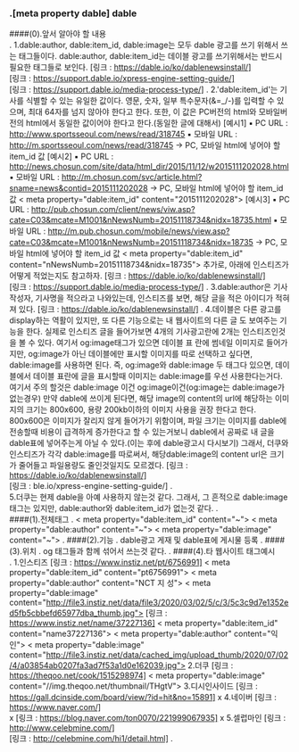 ### .[meta property dable] dable

####(0).앞서 알아야 할 내용  
.
    1.dable:author, dable:item_id, dable:image는 모두 dable 광고를 쓰기 위해서 쓰는 태그들이다. dable:author, dable:item_id는 데이블 광고를 쓰기위해서는
        반드시 필요한 태그들로 보인다.
        [링크 : https://dable.io/ko/dablenewsinstall/]   
        [링크 : https://support.dable.io/xpress-engine-setting-guide/]   
        [링크 : https://support.dable.io/media-process-type/]
.
    2.'dable:item_id'는 기사를 식별할 수 있는 유일한 값이다. 영문, 숫자, 일부 특수문자(&=_/-)를 입력할 수 있으며, 최대 64자를 넘지 않아야 한다고 한다.
        또한, 이 값은 PC버전의 html와 모바일버전의 html에서 동일한 값이어야 한다고 한다.(동일한 글에 대해서)
        [예시1]
        ▪ PC URL : http://www.sportsseoul.com/news/read/318745
        ▪ 모바일 URL : http://m.sportsseoul.com/news/read/318745
        -> PC, 모바일 html에 넣어야 할 item_id 값
            <meta property="dable:item_id" content="318745">
        [예시2]
        ▪ PC URL : http://news.chosun.com/site/data/html_dir/2015/11/12/w2015111202028.html
        ▪ 모바일 URL : http://m.chosun.com/svc/article.html?sname=news&contid=2015111202028
        -> PC, 모바일 html에 넣어야 할 item_id 값
            < meta property="dable:item_id" content="2015111202028">
        [예시3]
        ▪ PC URL : http://pub.chosun.com/client/news/viw.asp?cate=C03&mcate=M1001&nNewsNumb=20151118734&nidx=18735.html
        ▪ 모바일 URL : http://m.pub.chosun.com/mobile/news/view.asp?cate=C03&mcate=M1001&nNewsNumb=20151118734&nidx=18735
        -> PC, 모바일 html에 넣어야 할 item_id 값
            < meta property="dable:item_id" content="nNewsNumb=20151118734&nidx=18735">
        추가로, 아래에 인스티즈가 어떻게 적었는지도 참고하자.
        [링크 : https://dable.io/ko/dablenewsinstall/]   
        [링크 : https://support.dable.io/media-process-type/]
.
    3.dable:author은 기사 작성자, 기사명을 적으라고 나와있는데, 인스티즈를 보면, 해당 글을 적은 아이디가 적혀져 있다.
        [링크 : https://dable.io/ko/dablenewsinstall/]
.
    4.데이블은 다른 광고를 display하는 역활이 있지만, 또 다른 기능으로는 내 웹사이트의 다른 글 도 보여주는 기능을 한다. 실제로 인스티즈 글을 들어가보면
        4개의 기사광고란에 2개는 인스티즈인것을 볼 수 있다. 여기서 og:image태그가 있으면 데이블 표 란에 썸네일 이미지로 들어가지만, og:image가 아닌 데이블에만 표시할 이미지를 따로 선택하고 싶다면,
        dable:image를 사용하면 된다. 즉, og:image와 dable:image 두 태그다 있으면, 데이블에서 데이블 표란에 글을 표시할때 이미지는 dable:image를 우선 사용한다는거다. 여기서 주의 할것은 
        dable:image 이건 og:image이건(og:image는 dable:image가 없는경우) 만약 dable에 쓰이게 된다면, 해당 image의 content의 url에 해당하는 이미지의 크기는 800x600, 용량 200kb이하의 이미지 사용을 권장 한다고 한다.
        800x600은 이미지가 잘리지 않게 들어가기 위함이며, 파일 크기는 이미지를 dable에 전송할때 비용이 급격하게 증가한다고 할 수 있는거보니 dable에서 공짜로 내 글을 dable표에 넣어주는게 아닐 수 있다.(이는 후에 dable광고시 다시보기)
        그래서, 더쿠와 인스티즈가 각각 dable:image를 따로써서, 해당dable:image의 content url은 크기가 줄어들고 파일용량도 줄인것일지도 모르겠다.
        [링크 : https://dable.io/ko/dablenewsinstall/]   
        [링크 : ble.io/xpress-engine-setting-guide/]
.    
    5.더쿠는 현제 dable을 아예 사용하지 않는것 같다. 그래서, 그 흔적으로 dable:image태그는 있지만, dable:author와 dable:item_id가
        없는것 같다.
.        
####(1).전체태그
.
    < meta property="dable:item_id" content="~">
    < meta property="dable:author" content="~">
    < meta property="dable:image" content="~">
.
####(2).기능
.
    dable광고 게재 및 dable표에 게시물 등록
.
####(3).위치
.
    og 태그들과 함께 섞어서 쓰는것 같다.
.
####(4).타 웹사이트 태그예시   
. 
        1.인스티즈
            [링크 : https://www.instiz.net/pt/6756991]
                < meta property="dable:item_id" content="pt6756991">
                < meta property="dable:author" content="NCT 지 성">
                < meta property="dable:image" content="http://file3.instiz.net/data/file3/2020/03/02/5/c/3/5c3c9d7e1352ed5fb5cbbefd65977dba_thumb.jpg">
            [링크 : https://www.instiz.net/name/37227136]
                < meta property="dable:item_id" content="name37227136">
                < meta property="dable:author" content="익인">
                < meta property="dable:image" content="http://file3.instiz.net/data/cached_img/upload_thumb/2020/07/02/4/a03854ab0207fa3ad7f53a1d0e162039.jpg">
        2.더쿠
            [링크 : https://theqoo.net/cook/1515298974]
                < meta property="dable:image" content="//img.theqoo.net/thumbnail/THgtV">
        3.디시인사이드
            [링크 : https://gall.dcinside.com/board/view/?id=hit&no=15891]
                x
        4.네이버
            [링크 : https://www.naver.com/]   
                x
            [링크 : https://blog.naver.com/ton0070/221999067935]
                x
        5.셀럽마인
            [링크 : http://www.celebmine.com/]   
            [링크 : http://celebmine.com/hi1/detail.html]
.